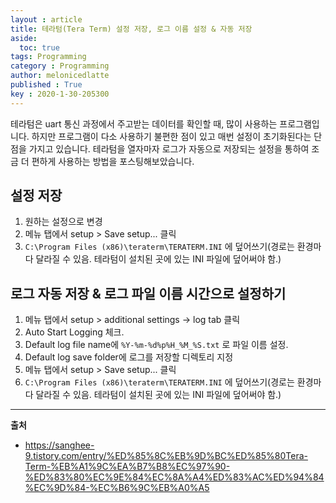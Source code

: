 ```yaml
---
layout : article
title: 테라텀(Tera Term) 설정 저장, 로그 이름 설정 & 자동 저장
aside:
  toc: true
tags: Programming
category : Programming
author: melonicedlatte
published : True
key : 2020-1-30-205300
--- 
```


테라텀은 uart 통신 과정에서 주고받는 데이터를 확인할 때, 많이 사용하는 프로그램입니다. 하지만 프로그램이 다소 사용하기 불편한 점이 있고 매번 설정이 초기화된다는 단점을 가지고 있습니다. 테라텀을 열자마자 로그가 자동으로 저장되는 설정을 통하여 조금 더 편하게 사용하는 방법을 포스팅해보았습니다.

## 설정 저장

1. 원하는 설정으로 변경
2. 메뉴 탭에서 setup > Save setup... 클릭
3. `C:\Program Files (x86)\teraterm\TERATERM.INI` 에 덮어쓰기(경로는 환경마다 달라질 수 있음. 테라텀이 설치된 곳에 있는 INI 파일에 덮어써야 함.) 

## 로그 자동 저장 & 로그 파일 이름 시간으로 설정하기

1. 메뉴 탭에서 setup > additional settings -> log tab 클릭
2. Auto Start Logging 체크.
3. Default log file name에 `%Y-%m-%d%p%H_%M_%S.txt` 로 파일 이름 설정.
4. Default log save folder에 로그를 저장할 디렉토리 지정
5. 메뉴 탭에서 setup > Save setup... 클릭
6. `C:\Program Files (x86)\teraterm\TERATERM.INI` 에 덮어쓰기(경로는 환경마다 달라질 수 있음. 테라텀이 설치된 곳에 있는 INI 파일에 덮어써야 함.) 

---

**출처**
- https://sanghee-9.tistory.com/entry/%ED%85%8C%EB%9D%BC%ED%85%80Tera-Term-%EB%A1%9C%EA%B7%B8%EC%97%90-%ED%83%80%EC%9E%84%EC%8A%A4%ED%83%AC%ED%94%84%EC%9D%84-%EC%B6%9C%EB%A0%A5
